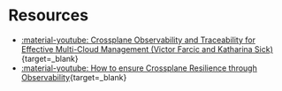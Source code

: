 # Resources

- [:material-youtube: Crossplane Observability and Traceability for Effective Multi-Cloud Management (Victor Farcic and Katharina Sick)](https://www.youtube.com/watch?v=R2NBPX2x9n4){target=_blank}
- [:material-youtube: How to ensure Crossplane Resilience through Observability](https://www.youtube.com/watch?v=1loc00LRYEw){target=_blank}